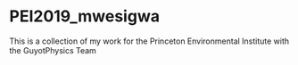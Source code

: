 # PEI2019_mwesigwa
This is a collection of my work for the Princeton Environmental Institute with the GuyotPhysics Team
